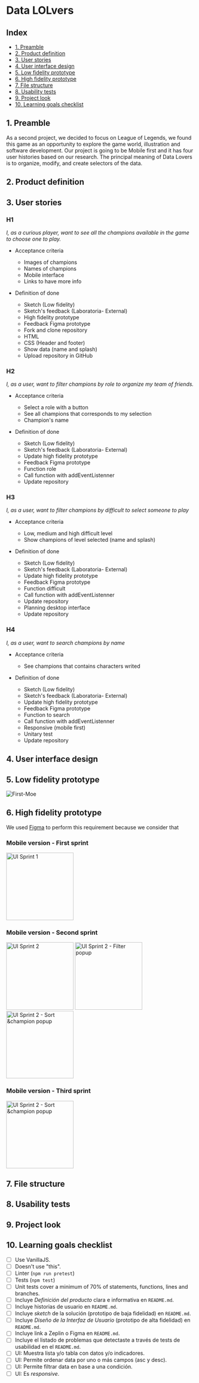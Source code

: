 # Data LOLvers

## Index

* [1. Preamble](#1-preamble)
* [2. Product definition](#2-product-definition)
* [3. User stories](#3-user-stories)
* [4. User interface design](#4-user-interface-design)
* [5. Low fidelity prototype](#5-low-fidelity-prototype)
* [6. High fidelity prototype](#6-high-fidelity-prototype)
* [7. File structure](#7-file-structure)
* [8. Usability tests](#8-usability-tests)
* [9. Project look](#9-project-look)
* [10. Learning goals checklist](#10-learning-goals-checklist)

## 1. Preamble

As a second project, we decided to focus on League of Legends, we found this game as an opportunity to explore the game world, illustration and software development. Our project is going to be Mobile first and it has four user histories based on our research. The principal meaning of Data Lovers is to organize, modify, and create selectors of the data.

## 2. Product definition


## 3. User stories


### H1

_I, as a curious player, want to see all the champions available in the game to choose one to play._

- Acceptance criteria

  - Images of champions
  - Names of champions
  - Mobile interface
  - Links to have more info

- Definition of done

  - Sketch (Low fidelity)
  - Sketch's feedback (Laboratoria- External)
  - High fidelity prototype
  - Feedback Figma prototype
  - Fork and clone repository
  - HTML
  - CSS (Header and footer)
  - Show data (name and splash)
  - Upload repository in GitHub

### H2

_I, as a user, want to filter champions by role to organize my team of friends._

- Acceptance criteria

  - Select a role with a button
  - See all champions that corresponds to my selection
  - Champion's name

- Definition of done

  - Sketch (Low fidelity)
  - Sketch's feedback (Laboratoria- External)
  - Update high fidelity prototype
  - Feedback Figma prototype
  - Function role
  - Call function with addEventListenner
  - Update repository

### H3

_I, as a user, want to filter champions by difficult to select someone to play_

- Acceptance criteria

  - Low, medium and high difficult level
  - Show champions of level selected (name and splash)

- Definition of done

  - Sketch (Low fidelity)
  - Sketch's feedback (Laboratoria- External)
  - Update high fidelity prototype
  - Feedback Figma prototype
  - Function difficult
  - Call function with addEventListenner
  - Update repository
  - Planning desktop interface
  - Update repository

### H4

_I, as a user, want to search champions by name_

- Acceptance criteria

  - See champions that contains characters writed

- Definition of done

  - Sketch (Low fidelity)
  - Sketch's feedback (Laboratoria- External)
  - Update high fidelity prototype
  - Feedback Figma prototype
  - Function to search
  - Call function with addEventListenner
  - Responsive (mobile first)
  - Unitary test
  - Update repository

## 4. User interface design

## 5. Low fidelity prototype

![First-Moe](src/img/puño.png)

## 6. High fidelity prototype

We used [Figma](https://www.figma.com/) to perform this requirement because we consider that

### Mobile version - First sprint

<img src="src/prototypes/firstmobile.gif" alt="UI Sprint 1" width="180"/>

### Mobile version - Second sprint

<img src="src/prototypes/secondmobile-1.gif" alt="UI Sprint 2" width="180"/>

<img src="src/prototypes/secondmobile-2.gif" alt="UI Sprint 2 - Filter popup" width="180"/>

<img src="src/prototypes/secondmobile-3.gif" alt="UI Sprint 2 - Sort &champion popup" width="180"/>

### Mobile version - Third sprint

<img src="src/prototypes/.gif" alt="UI Sprint 2 - Sort &champion popup" width="180"/>

## 7. File structure

## 8. Usability tests

## 9. Project look

## 10. Learning goals checklist

- [ ] Use VanillaJS.
- [ ] Doesn't use "this".
- [ ] Linter (`npm run pretest`)
- [ ] Tests (`npm test`)
- [ ] Unit tests cover a minimum of 70% of statements, functions, lines and branches.
- [ ] Incluye _Definición del producto_ clara e informativa en `README.md`.
- [ ] Incluye historias de usuario en `README.md`.
- [ ] Incluye _sketch_ de la solución (prototipo de baja fidelidad) en
      `README.md`.
- [ ] Incluye _Diseño de la Interfaz de Usuario_ (prototipo de alta fidelidad)
      en `README.md`.
- [ ] Incluye link a Zeplin o Figma en `README.md`.
- [ ] Incluye el listado de problemas que detectaste a través de tests de
      usabilidad en el `README.md`.
- [ ] UI: Muestra lista y/o tabla con datos y/o indicadores.
- [ ] UI: Permite ordenar data por uno o más campos (asc y desc).
- [ ] UI: Permite filtrar data en base a una condición.
- [ ] UI: Es _responsive_.
